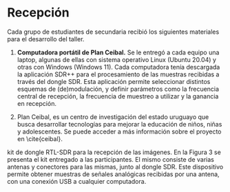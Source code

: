 # Recepción 

Cada grupo de estudiantes de secundaria recibió los siguientes materiales para el desarrollo del taller.

1. **Computadora portátil de Plan Ceibal.** Se le entregó a cada equipo una laptop, algunas de ellas con sistema operativo Linux (Ubuntu 20.04) y otras con Windows (Windows 11). Cada computadora tenía descargada la aplicación SDR++ para el procesamiento de las muestras recibidas a través del dongle SDR. Esta aplicación permite seleccionar distintos esquemas de (de)modulación, y definir parámetros como la frecuencia central de recepción, la frecuencia de muestreo a utilizar y la ganancia en recepción. 

2. Plan Ceibal, es un centro de investigación del estado uruguayo que busca desarrollar tecnologías para mejorar la educación de niños, niñas y adolescentes. Se puede acceder a más información sobre el proyecto en \cite{ceibal}.

 kit de dongle RTL-SDR para la recepción de las imágenes. En la Figura 3 se
presenta el kit entregado a las participantes. El mismo consiste de varias antenas y conectores
para las mismas, junto al dongle SDR. Este dispositivo permite obtener muestras de señales
analógicas recibidas por una antena, con una conexión USB a cualquier computadora.
